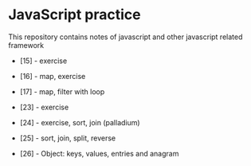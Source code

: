 # JavaScript practice
This repository contains notes of javascript and other javascript related framework

- [15] - exercise
- [16] - map, exercise
- [17] - map, filter with loop

- [23] - exercise
- [24] - exercise, sort, join (palladium)
- [25] - sort, join, split, reverse
- [26] - Object: keys, values, entries and anagram
